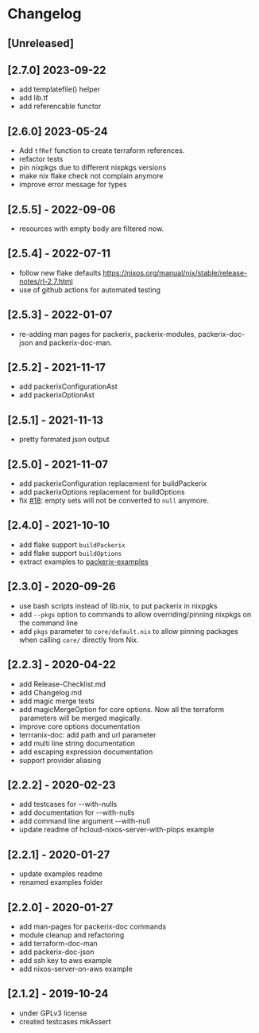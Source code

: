 # Changelog

## [Unreleased]

## [2.7.0] 2023-09-22

- add templatefile() helper
- add lib.tf
- add referencable functor

## [2.6.0] 2023-05-24

- Add `tfRef` function to create terraform references.
- refactor tests
- pin nixpkgs due to different nixpkgs versions
- make nix flake check not complain anymore
- improve error message for types

## [2.5.5] - 2022-09-06

- resources with empty body are filtered now.

## [2.5.4] - 2022-07-11

- follow new flake defaults https://nixos.org/manual/nix/stable/release-notes/rl-2.7.html
- use of github actions for automated testing

## [2.5.3] - 2022-01-07

- re-adding man pages for packerix, packerix-modules, packerix-doc-json and packerix-doc-man.

## [2.5.2] - 2021-11-17

- add packerixConfigurationAst
- add packerixOptionAst

## [2.5.1] - 2021-11-13

- pretty formated json output

## [2.5.0] - 2021-11-07

- add packerixConfiguration replacement for buildPackerix
- add packerixOptions replacement for buildOptions
- fix [#18](https://github.com/packerix/packerix/issues/18): empty sets will not be converted to `null` anymore.

## [2.4.0] - 2021-10-10

- add flake support `buildPackerix`
- add flake support `buildOptions`
- extract examples to [packerix-examples](https://github.com/packerix/packerix-examples)

## [2.3.0] - 2020-09-26

- use bash scripts instead of lib.nix, to put packerix in nixpgks
- add `--pkgs` option to commands to allow overriding/pinning nixpkgs on the command line
- add `pkgs` parameter to `core/default.nix` to allow pinning packages when calling `core/` directly from Nix.

## [2.2.3] - 2020-04-22

- add Release-Checklist.md
- add Changelog.md
- add magic merge tests
- add magicMergeOption for core options. Now all the terraform parameters will be merged magically.
- improve core options documentation
- terrranix-doc: add path and url parameter
- add multi line string documentation
- add escaping expression documentation
- support provider aliasing

## [2.2.2] - 2020-02-23

- add testcases for --with-nulls
- add documentation for --with-nulls
- add command line argument --with-null
- update readme of hcloud-nixos-server-with-plops example

## [2.2.1] - 2020-01-27

- update examples readme
- renamed examples folder
        
## [2.2.0] - 2020-01-27

- add man-pages for packerix-doc commands
- module cleanup and refactoring
- add terraform-doc-man
- add packerix-doc-json
- add ssh key to aws example
- add nixos-server-on-aws example

## [2.1.2] - 2019-10-24

- under GPLv3 license 
- created testcases mkAssert 
